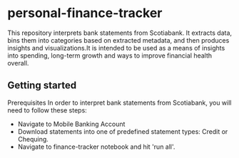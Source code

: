 # personal-finance-tracker

This repository interprets bank statements from Scotiabank. It extracts data, bins them into categories based on extracted metadata, and then produces insights and visualizations.It is intended to be used as a means of insights into spending, long-term growth and ways to improve financial health overall.

## Getting started
Prerequisites
In order to interpret bank statements from Scotiabank, you will need to follow these steps:
- Navigate to Mobile Banking Account
- Download statements into one of predefined statement types: Credit or Chequing.
- Navigate to finance-tracker notebook and hit 'run all'.